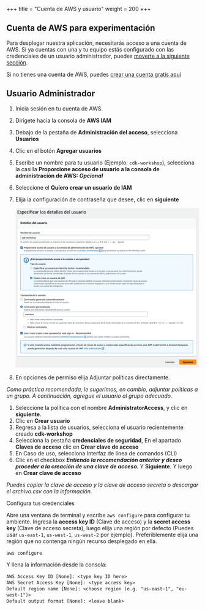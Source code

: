 +++
title = "Cuenta de AWS y usuario"
weight = 200
+++

## Cuenta de AWS para experimentación

Para desplegar nuestra aplicación, necesitarás acceso a una cuenta de AWS. Si ya cuentas con una y tu equipo estás configurado con las credenciales de un usuario administrador, puedes [moverte a la siguiente sección](http://#).

Si no tienes una cuenta de AWS, puedes [crear una cuenta gratis aquí](https://portal.aws.amazon.com/billing/signup#/start/email)


## Usuario Administrador

1. Inicia sesión en tu cuenta de AWS.
2. Dirígete hacia la consola de **AWS IAM**
3. Debajo de la pestaña de **Administración del acceso**, selecciona **Usuarios**
4. Clic en el botón **Agregar usuarios**
5. Escribe un nombre para tu usuario (Ejemplo: `cdk-workshop`), selecciona la casilla **Proporcione acceso de usuario a la consola de administración de AWS: *Opcional***
6. Seleccione el **Quiero crear un usuario de IAM**
7. Elija la configuración de contraseña que desee, clic en **siguiente**


    ![](./nuevo-usuario.png)

1. En opciones de permiso elija Adjuntar políticas directamente. 

*Como práctica recomendada, le sugerimos, en cambio, adjuntar políticas a un grupo. A continuación, agregue el usuario al grupo adecuado.*

1. Seleccione la política con el nombre **AdministratorAccess**, y clic en **siguiente**.
2. Clic en **Crear usuario**
3. Regresa a la lista de usuarios, selecciona el usuario recientemente creado **cdk-workshop**
4. Selecciona la pestaña **credenciales de seguridad**, En el apartado **Claves de acceso** clic en **Crear clave de acceso**
5. En Caso de uso, selecciona Interfaz de línea de comandos (CLI)
6. Clic en el checkbox ***Entiendo la recomendación anterior y deseo proceder a la creación de una clave de acceso**.* Y **Siguiente**. Y luego en **Crear clave de acceso**

*Puedes copiar la clave de acceso y la clave de acceso secreta o descargar el archivo.csv con la información.*

Configura tus credenciales

Abre una ventana de terminal y escribe `aws configure` para configurar tu ambiente. Ingresa la **access key ID** (Clave de acceso) y la **secret access key** (Clave de acceso secreta), luego elija una región por defecto (Puedes usar `us-east-1`, `us-west-1`, `us-west-2` por ejemplo). Preferiblemente elija una región que no contenga ningún recurso desplegado en ella.


```
aws configure
```

Y llena la información desde la consola:


```
AWS Access Key ID [None]: <type key ID here>
AWS Secret Access Key [None]: <type access key>
Default region name [None]: <choose region (e.g. "us-east-1", "eu-west-1")>
Default output format [None]: <leave blank>
```